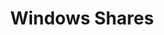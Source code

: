 ---
title: Windows Shares
layout: questions
parent: Questions
grand_parent: CompTIA A+ 220-1102 (Core 2)
permalink: /education/comptia/a-plus/core-two/questions/windows-shares/
has_children: false
questions:
    - question: "What are the prerequisites for joining a computer to a domain?"
      answer: "The computer must be running a supported edition of Windows (Pro, Enterprise, or Education). The PC must be configured with an appropriate IP address and have access to the domain DNS servers. An account with domain administrative credentials must be used to authorize the join operation."
    - question: "You receive a call from a user trying to save a file and receiving an 'Access Denied' error. Assuming a normal configuration with no underlying file corruption, encryption, or malware issue, what is the cause and what do you suggest? "
      answer: "The user does not have \"Write\" or \"Modify\" permission to that folder. If there is no configuration issue, you should advise the user about the storage locations permitted for user-generated files. If there were a configuration issue, you would investigate why the user had not been granted the correct permissions for the target folder."
    - question: "What is the significance of a $ symbol at the end of a share name?"
      answer: "The share is hidden from the file browser. It can be accessed by typing a UNC. The default administrative shares are all configured as hidden."
    - question: "When you set NTFS permissions on a folder, what happens to the files and subfolders by default?"
      answer: "They inherit the parent folder's permissions."
    - question: "If a user obtains Read permissions from a share and Deny Write from NTFS permissions, can the user view files in the folder over the network?"
      answer: "Yes (but he or she cannot create files)."
    - question: "A user is assigned Read NTFS permissions to a resource via his user account and Full Control via membership of a group. What effective NTFS permissions does the user have for the resource?"
      answer: "Full control—the most effective permissions are applied."
---